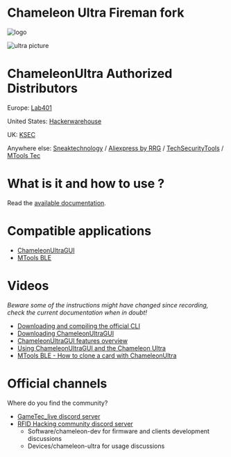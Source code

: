 # Chameleon Ultra Fireman fork

![logo](docs/images/ultra-logo.png)

![ultra picture](docs/images/ultra-overview.png)

# ChameleonUltra Authorized Distributors

Europe: [Lab401](https://lab401.com/)

United States: [Hackerwarehouse](https://hackerwarehouse.com/)

UK: [KSEC](https://labs.ksec.co.uk/product/proxgrind-chameleon-ultra/)

Anywhere else: [Sneaktechnology](https://sneaktechnology.com) / [Aliexpress by RRG](https://proxgrind.aliexpress.com/store/1101312023) / [TechSecurityTools](https://techsecuritytools.com/product/chameleon-ultra/) / [MTools Tec](https://shop.mtoolstec.com/)

# What is it and how to use ?

Read the [available documentation](https://github.com/ChameleonUltra/ChameleonUltra/wiki).

# Compatible applications

* [ChameleonUltraGUI](https://github.com/GameTec-live/ChameleonUltraGUI)
* [MTools BLE](docs/mtoolsble.md)

# Videos

*Beware some of the instructions might have changed since recording, check the current documentation when in doubt!*

* [Downloading and compiling the official CLI](https://www.youtube.com/watch?v=VGpAeitNXH0)
* [Downloading ChameleonUltraGUI](https://www.youtube.com/watch?v=rHH7iqbX3nY)
* [ChameleonUltraGUI features overview](https://www.youtube.com/watch?v=YqE8wyVSse4)
* [Using ChameleonUltraGUI and the Chameleon Ultra](https://www.youtube.com/watch?v=9jtKNJ5-kVY)
* [MTools BLE - How to clone a card with ChameleonUltra](https://youtu.be/IvH-xtdW1Wk?si=4exqgAAeJ-kxU3aN)

# Official channels

Where do you find the community?
* [GameTec_live discord server](https://discord.gg/DJ2A4wxncK)
* [RFID Hacking community discord server](https://t.ly/d4_C)
  * Software/chameleon-dev for firmware and clients development discussions
  * Devices/chameleon-ultra for usage discussions

